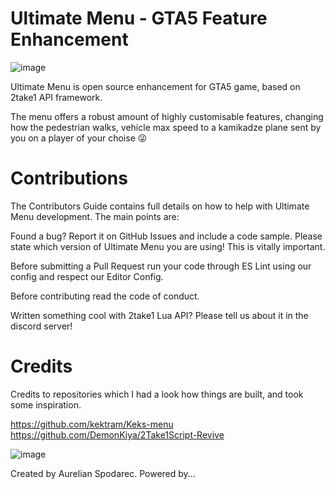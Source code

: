 
# Ultimate Menu - GTA5 Feature Enhancement
![image](https://i.imgur.com/HaGvlUb.png)

Ultimate Menu is open source enhancement for GTA5 game, based on 2take1 API framework.

The menu offers a robust amount of highly customisable features, changing how the pedestrian walks, vehicle max speed to a kamikadze plane sent by you on a player of your choise 😜


# Contributions
The Contributors Guide contains full details on how to help with Ultimate Menu development. The main points are:

Found a bug? Report it on GitHub Issues and include a code sample. Please state which version of Ultimate Menu you are using! This is vitally important.

Before submitting a Pull Request run your code through ES Lint using our config and respect our Editor Config.

Before contributing read the code of conduct.

Written something cool with 2take1 Lua API? Please tell us about it in the discord server!

# Credits

Credits to repositories which I had a look how things are built, and took some inspiration.

https://github.com/kektram/Keks-menu
https://github.com/DemonKiya/2Take1Script-Revive

![image](https://i.imgur.com/7OhXRXB.jpg)

Created by Aurelian Spodarec. Powered by...
 



<!-- https://wallpaper.dog/large/5510330.jpg -->

 <!-- Banner -->
<!-- https://i.imgur.com/OH3RyiE.jpg -->
<!-- https://i.imgur.com/zPnvvPM.jpg -->
<!-- https://sm.ign.com/t/ign_in/screenshot/default/gtavpreview-banner_5gg6.1280.jpg -->
<!-- Big banners -->
<!-- https://i.imgur.com/b29oJqg.png -->
<!-- https://i.imgur.com/ODr6Bsc.jpg -->
<!-- https://static.tweaktown.com/news/8/4/84408_5_gta-on-ps5-series-4k-60-fps-raytracing-next-gen-effects_full.png -->
<!-- https://i.imgur.com/Bn4WjlL.png -->
<!-- https://i.imgur.com/5n6SC0b.jpg -->
<!-- https://i.imgur.com/HaGvlUb.png -->
<!-- https://i.imgur.com/Mxe7fOU.png -->